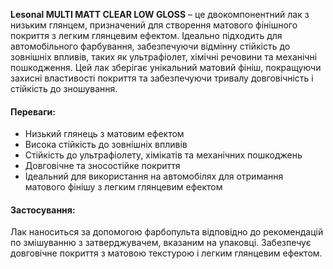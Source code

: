 **Lesonal MULTI MATT CLEAR LOW GLOSS** – це двокомпонентний лак з низьким глянцем, призначений для створення матового фінішного покриття з легким глянцевим ефектом. Ідеально підходить для автомобільного фарбування, забезпечуючи відмінну стійкість до зовнішніх впливів, таких як ультрафіолет, хімічні речовини та механічні пошкодження. Цей лак зберігає унікальний матовий фініш, покращуючи захисні властивості покриття та забезпечуючи тривалу довговічність і стійкість до зношування.

#### Переваги:

- Низький глянець з матовим ефектом
- Висока стійкість до зовнішніх впливів
- Стійкість до ультрафіолету, хімікатів та механічних пошкоджень
- Довговічне та зносостійке покриття
- Ідеальний для використання на автомобілях для отримання матового фінішу з легким глянцевим ефектом

#### Застосування:

Лак наноситься за допомогою фарбопульта відповідно до рекомендацій по змішуванню з затверджувачем, вказаним на упаковці. Забезпечує довговічне покриття з матовою текстурою і легким глянцевим ефектом.
